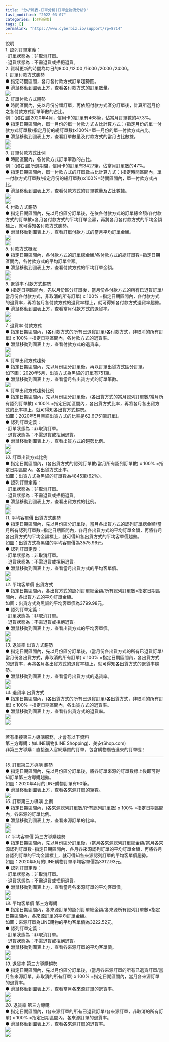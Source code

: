 ```yaml
---
title: "分析報表-訂單分析(訂單金物流分析)"
last_modified: "2022-03-07"
categories: [分析報表]
tags: []
permalink: "https://www.cyberbiz.io/support/?p=8714"
---
```


說明  
1\. 認列訂單定義：  
· 訂單狀態為：非取消訂單。  
· 退貨狀態為：不需退貨或拒絕退貨。  
2\. 資料更新的時間為每日的8:00 /12:00 /16:00 /20:00 /24:00。  
_1._   訂單付款方式趨勢  
● 指定時間區間，各月各付款方式訂單趨勢圖。  
● 滑鼠移動到圖表上方，查看各付款方式的訂單數量。  
![](https://www.cyberbiz.co/support/wp-content/uploads/2020/08/圖表分析-訂單金物流分析01.png)  
_2._   訂單付款方式趨勢  
● 時間區間內，先以月份分類訂單，再依照付款方式區分訂單後，計算所選月份之各付款方式訂單筆數的占比。  
例：(如右圖)2020年4月，信用卡的訂單有468筆，佔當月訂單數的47.3%。  
● 指定日期區間內，單一月份的單一付款方式占比計算方式：(指定月份的單一付款方式訂單數/指定月份的總訂單數)x100%=單一月份的單一付款方式占比。  
● 滑鼠移動到圖表上方，查看訂單數量及付款方式的當月占比數據。  
![](https://www.cyberbiz.co/support/wp-content/uploads/2020/08/圖表分析-訂單金物流分析03.png)  
![](https://www.cyberbiz.co/support/wp-content/uploads/2020/08/圖表分析-訂單金物流分析02.png)  
_3._   訂單付款方式比例  
● 時間區間內，各付款方式訂單筆數的占比。  
例：(如右圖)所選期間，信用卡的訂單有3427筆，佔當月訂單數的47%。  
● 指定日期區間內，單一付款方式的訂單數占比計算方式：(指定時間區間內，單一付款方式訂單數/指定月份的總訂單數)x100%=時間區間內，單一付款方式占比。  
● 滑鼠移動到圖表上方，查看付款方式的訂單數量及占比數據。  
![](https://www.cyberbiz.co/support/wp-content/uploads/2020/09/圖表分析-訂單金物流分析04.png)  
![](https://www.cyberbiz.co/support/wp-content/uploads/2020/09/圖表分析-訂單金物流分析03.png)  
_4._   付款方式趨勢  
●
指定日期區間內，先以月份區分訂單後，在依各付款方式的訂單總金額/各付款方式的訂單數=各月各付款方式的平均訂單金額，再將各月各付款方式的平均金額標上，就可得知各付款方式趨勢。  
● 滑鼠移動到圖表上方，查看訂單付款方式的當月平均訂單金額。  
![](https://www.cyberbiz.co/support/wp-content/uploads/2020/09/圖表分析-訂單金物流分析06.png)  
![](https://www.cyberbiz.co/support/wp-content/uploads/2020/09/圖表分析-訂單金物流分析05.png)  
_5._   付款方式概況  
● 指定日期區間內，各付款方式的訂單總金額/各付款方式的總訂單數=指定日期區間內，各付款方式的平均訂單金額。  
● 滑鼠移動到圖表上方，查看付款方式的平均訂單金額。  
![](https://www.cyberbiz.co/support/wp-content/uploads/2020/09/圖表分析-訂單金物流分析08.png)  
![](https://www.cyberbiz.co/support/wp-content/uploads/2020/09/圖表分析-訂單金物流分析07.png)  
_6._   退貨率 付款方式趨勢  
● (指定日期區間內，先以月份區分訂單後，當月份各付款方式的所有已退貨訂單/當月份各付款方式，非取消的所有訂單) x 100%
=指定日期區間內，各付款方式的退貨率，再將各月各付款方式的退貨率標上，就可得知各付款方式退貨率趨勢。  
● 滑鼠移動到圖表上方，查看當月付款方式的退貨率。  
![](https://www.cyberbiz.co/support/wp-content/uploads/2020/09/圖表分析-訂單金物流分析10-1.png)  
![](https://www.cyberbiz.co/support/wp-content/uploads/2020/09/圖表分析-訂單金物流分析09.png)  
_7._   退貨率 付款方式  
● 指定日期區間內，(各付款方式的所有已退貨訂單/各付款方式，非取消的所有訂單) x 100% =指定日期區間內，各付款方式的退貨率。  
● 滑鼠移動到圖表上方，查看付款方式的退貨率。  
![](https://www.cyberbiz.co/support/wp-content/uploads/2020/09/圖表分析-訂單金物流分析12.png)  
![](https://www.cyberbiz.co/support/wp-content/uploads/2020/09/圖表分析-訂單金物流分析11.png)  
_8._   訂單出貨方式趨勢  
● 指定日期區間內，先以月份區分訂單後，再以訂單出貨方式區分訂單。  
如下圖：2020年5月，出貨方式為黑貓的訂單有751筆。  
● 滑鼠移動到圖表上方，查看當月各出貨方式的訂單筆數。  
![](https://www.cyberbiz.co/support/wp-content/uploads/2020/09/圖表分析-訂單金物流分析13.png)  
_9._   訂單出貨方式趨勢比例  
● 指定日期區間內，先以月份區分訂單後，(各出貨方式的當月認列訂單數/當月所有認列訂單數) x 100%
=指定日期區間內，各出貨方式比率，再將各月各出貨方式的比率標上，就可得知各出貨方式趨勢。  
如圖：2020年5月黑貓出貨方式的比率是62.6(751筆訂單)。  
● 認列訂單定義：  
· 訂單狀態為：非取消訂單。  
· 退貨狀態為：不需退貨或拒絕退貨。  
● 滑鼠移動到圖表上方，查看出貨方式的趨勢比例。  
![](https://www.cyberbiz.co/support/wp-content/uploads/2020/09/圖表分析-訂單金物流分析15.png)  
![](https://www.cyberbiz.co/support/wp-content/uploads/2020/09/圖表分析-訂單金物流分析14.png)  
_10._   訂單出貨方式比例  
● 指定日期區間內，(各出貨方式的認列訂單數/當月所有認列訂單數) x 100% =指定日期區間內，各出貨方式比率。  
如圖：出貨方式為黑貓的訂單數為4845筆(62%)。  
● 認列訂單定義：  
· 訂單狀態為：非取消訂單。  
· 退貨狀態為：不需退貨或拒絕退貨。  
● 滑鼠移動到圖表上方，查看出貨方式的比例。  
![](https://www.cyberbiz.co/support/wp-content/uploads/2020/09/圖表分析-訂單金物流分析17.png)  
![](https://www.cyberbiz.co/support/wp-content/uploads/2020/09/圖表分析-訂單金物流分析16.png)  
_11._   平均客單價 出貨方式趨勢  
●
指定日期區間內，先以月份區分訂單後，當月各出貨方式的認列訂單總金額/當月所有認列訂單數=指定日期區間內，各月各出貨方式的平均訂單金額，再將各月各出貨方式的平均金額標上，就可得知各出貨方式的平均客單價趨勢。  
如圖：出貨方式為黑貓的平均客單價為3575.96元。  
● 認列訂單定義：  
· 訂單狀態為：非取消訂單。  
· 退貨狀態為：不需退貨或拒絕退貨。  
● 滑鼠移動到圖表上方，查看當月出貨方式的平均客單價。  
![](https://www.cyberbiz.co/support/wp-content/uploads/2020/09/圖表分析-訂單金物流分析19.png)  
![](https://www.cyberbiz.co/support/wp-content/uploads/2020/09/圖表分析-訂單金物流分析18.png)  
_12._   平均客單價 出貨方式  
● 指定日期區間內，各出貨方式的認列訂單總金額/所有認列訂單數=指定日期區間內，各出貨方式的平均訂單金額。  
如圖：出貨方式為黑貓的平均客單價為3799.98元。  
● 認列訂單定義：  
· 訂單狀態為：非取消訂單。  
· 退貨狀態為：不需退貨或拒絕退貨。  
● 滑鼠移動到圖表上方，查看出貨方式的平均客單價。  
![](https://www.cyberbiz.co/support/wp-content/uploads/2020/09/圖表分析-訂單金物流分析21.png)  
![](https://www.cyberbiz.co/support/wp-content/uploads/2020/09/圖表分析-訂單金物流分析20.png)  
_13._   退貨率 出貨方式趨勢  
● 指定日期區間內，先以月份區分訂單後，(當月份各出貨方式的所有已退貨訂單/當月份各出貨方式，非取消的所有訂單) x 100%
=指定日期區間內，各出貨方式的退貨率，再將各月各出貨方式的退貨率標上，就可得知各出貨方式的退貨率趨勢。  
● 滑鼠移動到圖表上方，查看當月出貨方式的退貨率。  
![](https://www.cyberbiz.co/support/wp-content/uploads/2020/09/圖表分析-訂單金物流分析23-1.png)  
![](https://www.cyberbiz.co/support/wp-content/uploads/2020/09/圖表分析-訂單金物流分析22.png)  
_14._   退貨率 出貨方式  
● 指定日期區間內，(各出貨方式的所有已退貨訂單/各出貨方式，非取消的所有訂單) x 100% =指定日期區間內，各出貨方式的退貨率。  
● 滑鼠移動到圖表上方，查看各出貨方式的退貨率。  
![](https://www.cyberbiz.co/support/wp-content/uploads/2020/09/圖表分析-訂單金物流分析25.png)  
![](https://www.cyberbiz.co/support/wp-content/uploads/2020/09/圖表分析-訂單金物流分析24.png)  

* * *

若有串接第三方導購服務，才會有以下資料  
第三方導購：如LINE購物(LINE Shopping)、美安(Shop.com)  
非第三方導購：直接進入官網購買的訂單，包含購物廣告進來的訂單喔！

* * *

_15._   訂單第三方導購 趨勢  
● 指定日期區間內，先以月份區分訂單後，將各訂單來源的訂單數標上後即可得知訂單第三方導購趨勢。  
如圖：2020年4月的LINE購物訂單有90筆。  
● 滑鼠移動到圖表上方，查看各來源訂單的筆數。  
![](https://www.cyberbiz.co/support/wp-content/uploads/2020/09/圖表分析-訂單金物流分析26.png)  
_16._   訂單第三方導購 比例  
● 指定日期區間內，(各來源認列訂單數/所有認列訂單數) x 100% =指定日期區間內，各來源的訂單比例。  
● 滑鼠移動到圖表上方，查看來源訂單的比率。  
![](https://www.cyberbiz.co/support/wp-content/uploads/2020/09/圖表分析-訂單金物流分析28.png)  
![](https://www.cyberbiz.co/support/wp-content/uploads/2020/09/圖表分析-訂單金物流分析27.png)  
_17._   平均客單價 第三方導購趨勢  
●
指定日期區間內，先以月份區分訂單後，(當月各來源認列訂單總金額/當月各來源認列訂單數=指定日期區間內，各月各來源認列訂單的平均訂單金額，再將各月各認列訂單的平均金額標上，就可得知各來源認列訂單的平均客單價趨勢。  
如圖：2020年5月的LINE購物訂單平均客單價為3312.93元。  
● 認列訂單定義：  
· 訂單狀態為：非取消訂單。  
· 退貨狀態為：不需退貨或拒絕退貨。  
● 滑鼠移動到圖表上方，查看當月各來源訂單的平均客單價。  
![](https://www.cyberbiz.co/support/wp-content/uploads/2020/09/圖表分析-訂單金物流分析30.png)  
![](https://www.cyberbiz.co/support/wp-content/uploads/2020/09/圖表分析-訂單金物流分析29.png)  
_18._   平均客單價 第三方導購  
● 指定日期區間內，各來源訂單的認列訂單總金額/各來源所有認列訂單數=指定日期區間內，各來源訂單的平均訂單金額。  
如圖：來源訂單為LINE購物的平均客單價為3222.52元。  
● 認列訂單定義：  
· 訂單狀態為：非取消訂單。  
· 退貨狀態為：不需退貨或拒絕退貨。  
● 滑鼠移動到圖表上方，查看各來源訂單的平均客單價。  
![](https://www.cyberbiz.co/support/wp-content/uploads/2020/09/圖表分析-訂單金物流分析32.png)  
![](https://www.cyberbiz.co/support/wp-content/uploads/2020/09/圖表分析-訂單金物流分析31.png)  
_19._   退貨率 第三方導購趨勢  
● 指定日期區間內，先以月份區分訂單後，(當月各來源訂單的所有已退貨訂單/當月各來源訂單，非取消的所有訂單) x 100%
=指定日期區間內，當月各來源訂單的退貨率。  
● 滑鼠移動到圖表上方，查看當月各來源訂單的退貨率。  
![](https://www.cyberbiz.co/support/wp-content/uploads/2020/09/圖表分析-訂單金物流分析34.png)  
![](https://www.cyberbiz.co/support/wp-content/uploads/2020/09/圖表分析-訂單金物流分析33.png)  
_20._   退貨率 第三方導購  
● 指定日期區間內，(各來源訂單的所有已退貨訂單/各來源訂單，非取消的所有訂單) x 100% =指定日期區間內，各來源訂單的退貨率。  
● 滑鼠移動到圖表上方，查看各來源訂單的退貨率。  
![](https://www.cyberbiz.co/support/wp-content/uploads/2020/09/圖表分析-訂單金物流分析36.png)  
![](https://www.cyberbiz.co/support/wp-content/uploads/2020/09/圖表分析-訂單金物流分析35.png)  

